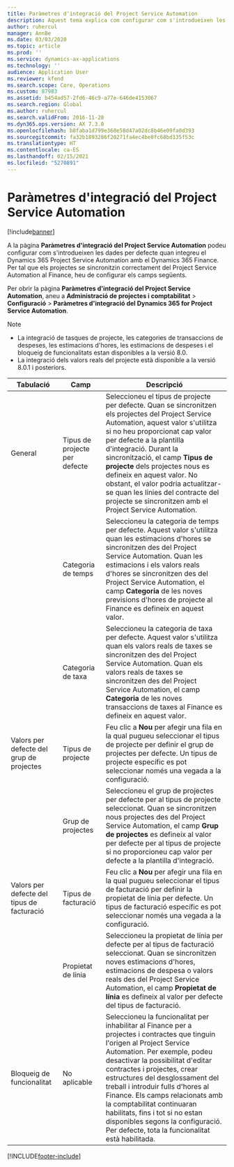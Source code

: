 ```yaml
---
title: Paràmetres d'integració del Project Service Automation
description: Aquest tema explica com configurar com s'introdueixen les dades per defecte quan integreu el Microsoft Dynamics 365 for Project Service Automation amb el Microsoft Dynamics 365 Finance.
author: ruhercul
manager: AnnBe
ms.date: 03/03/2020
ms.topic: article
ms.prod: ''
ms.service: dynamics-ax-applications
ms.technology: ''
audience: Application User
ms.reviewer: kfend
ms.search.scope: Core, Operations
ms.custom: 87983
ms.assetid: b454ad57-2fd6-46c9-a77e-646de4153067
ms.search.region: Global
ms.author: ruhercul
ms.search.validFrom: 2016-11-28
ms.dyn365.ops.version: AX 7.3.0
ms.openlocfilehash: b8faba1d799e360e58d47a02dc8b46e09fa0d393
ms.sourcegitcommit: fa32b1893286f20271fa4ec4be8fc68bd135f53c
ms.translationtype: HT
ms.contentlocale: ca-ES
ms.lasthandoff: 02/15/2021
ms.locfileid: "5270891"
---
```

# <a name="project-service-automation-integration-parameters"></a>Paràmetres d'integració del Project Service Automation

[!include[banner](../includes/banner.md)]

A la pàgina **Paràmetres d'integració del Project Service Automation** podeu configurar com s'introdueixen les dades per defecte quan integreu el Dynamics 365 Project Service Automation amb el Dynamics 365 Finance. Per tal que els projectes se sincronitzin correctament del Project Service Automation al Finance, heu de configurar els camps següents.

Per obrir la pàgina **Paràmetres d'integració del Project Service Automation**, aneu a **Administració de projectes i comptabilitat** \> **Configuració** \> **Paràmetres d'integració del Dynamics 365 for Project Service Automation**. 

> [!NOTE]
> - La integració de tasques de projecte, les categories de transaccions de despeses, les estimacions d'hores, les estimacions de despeses i el bloqueig de funcionalitats estan disponibles a la versió 8.0.
> - La integració dels valors reals del projecte està disponible a la versió 8.0.1 i posteriors.


| Tabulació                    | Camp                | Descripció |
|------------------------|----------------------|-------------|
| General                | Tipus de projecte per defecte | Seleccioneu el tipus de projecte per defecte. Quan se sincronitzen els projectes del Project Service Automation, aquest valor s'utilitza si no heu proporcionat cap valor per defecte a la plantilla d'integració. Durant la sincronització, el camp **Tipus de projecte** dels projectes nous es defineix en aquest valor. No obstant, el valor podria actualitzar-se quan les línies del contracte del projecte se sincronitzen amb el Project Service Automation. |
|                        | Categoria de temps        | Seleccioneu la categoria de temps per defecte. Aquest valor s'utilitza quan les estimacions d'hores se sincronitzen des del Project Service Automation. Quan les estimacions i els valors reals d'hores se sincronitzen des del Project Service Automation, el camp **Categoria** de les noves previsions d'hores de projecte al Finance es defineix en aquest valor. |
|                        | Categoria de taxa         | Seleccioneu la categoria de taxa per defecte. Aquest valor s'utilitza quan els valors reals de taxes se sincronitzen des del Project Service Automation. Quan els valors reals de taxes se sincronitzen des del Project Service Automation, el camp **Categoria** de les noves transaccions de taxes al Finance es defineix en aquest valor. |
| Valors per defecte del grup de projectes | Tipus de projecte         | Feu clic a **Nou** per afegir una fila en la qual pugueu seleccionar el tipus de projecte per definir el grup de projectes per defecte. Un tipus de projecte específic es pot seleccionar només una vegada a la configuració. |
|                        | Grup de projectes        | Seleccioneu el grup de projectes per defecte per al tipus de projecte seleccionat. Quan se sincronitzen nous projectes des del Project Service Automation, el camp **Grup de projectes** es defineix al valor per defecte per al tipus de projecte si no proporcioneu cap valor per defecte a la plantilla d'integració. |
| Valors per defecte del tipus de facturació  | Tipus de facturació         | Feu clic a **Nou** per afegir una fila en la qual pugueu seleccionar el tipus de facturació per definir la propietat de línia per defecte. Un tipus de facturació específic es pot seleccionar només una vegada a la configuració. |
|                        | Propietat de línia        | Seleccioneu la propietat de línia per defecte per al tipus de facturació seleccionat. Quan se sincronitzen noves estimacions d'hores, estimacions de despesa o valors reals des del Project Service Automation, el camp **Propietat de línia** es defineix al valor per defecte del tipus de facturació. |
| Bloqueig de funcionalitat  | No aplicable       | Seleccioneu la funcionalitat per inhabilitar al Finance per a projectes i contractes que tinguin l'origen al Project Service Automation. Per exemple, podeu desactivar la possibilitat d'editar contractes i projectes, crear estructures del desglossament del treball i introduir fulls d'hores al Finance. Els camps relacionats amb la comptabilitat continuaran habilitats, fins i tot si no estan disponibles segons la configuració. Per defecte, tota la funcionalitat està habilitada. |


[!INCLUDE[footer-include](../includes/footer-banner.md)]